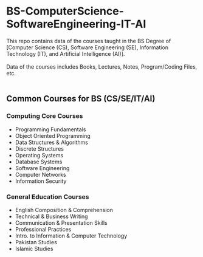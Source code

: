 # BS-ComputerScience-SoftwareEngineering-IT-AI
This repo contains data of the courses taught in the BS Degree of [Computer Science (CS), Software Engineering (SE), Information Technology (IT), and Artificial Intelligence (AI)]. 
<br> <br>
Data of the courses includes Books, Lectures, Notes, Program/Coding Files, etc.
<br><br>
## Common Courses for BS (CS/SE/IT/AI) <br>
### Computing Core Courses
* Programming Fundamentals
* Object Oriented Programming
* Data Structures & Algorithms
* Discrete Structures
* Operating Systems
* Database Systems
* Software Engineering
* Computer Networks
* Information Security

### General Education Courses
* English Composition & Comprehension
* Technical & Business Writing 
* Communication & Presentation Skills
* Professional Practices
* Intro. to Information & Computer Technology
* Pakistan Studies
* Islamic Studies
 
